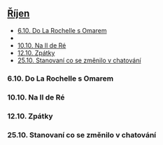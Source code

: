 ## [Říjen](2020.md) <!-- omit in toc -->

- [6.10. Do La Rochelle s Omarem](#610-do-la-rochelle-s-omarem)
- [](#)
- [10.10. Na Il de Ré](#1010-na-il-de-ré)
- [12.10. Zpátky](#1210-zpátky)
- [25.10. Stanovaní co se změnilo v chatování](#2510-stanovaní-co-se-změnilo-v-chatování)

### 6.10. Do La Rochelle s Omarem

### 

### 10.10. Na Il de Ré

### 12.10. Zpátky

### 25.10. Stanovaní co se změnilo v chatování 

